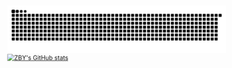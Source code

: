 ![](https://github.com/cloud-zhoubingye/cloud-zhoubingye/blob/output/github-contribution-grid-snake.svg)
[![ZBY's GitHub stats](https://github-readme-stats.vercel.app/api?username=cloud-zhoubingye)]()
